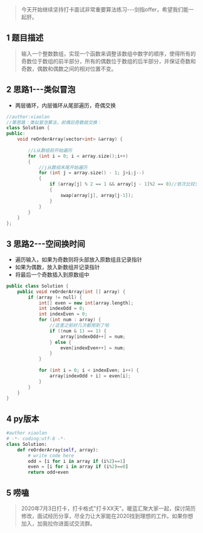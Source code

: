 > 今天开始继续坚持打卡面试非常重要算法练习---剑指offer，希望我们能一起肝。
>

## 1 题目描述

> 输入一个整数数组，实现一个函数来调整该数组中数字的顺序，使得所有的奇数位于数组的前半部分，所有的偶数位于数组的后半部分，并保证奇数和奇数，偶数和偶数之间的相对位置不变。

## 2 思路1---类似冒泡

- 两层循环，内层循环从尾部遍历，奇偶交换

```c++
//author:xiaolan
//第思路：类似冒泡算法，前偶后奇数就交换：
class Solution {
public:
    void reOrderArray(vector<int> &array) {
 
        //i从数组前开始遍历
        for (int i = 0; i < array.size();i++)
        {
            //j从数组末尾开始遍历
            for (int j = array.size() - 1; j>i;j--)
            {
                if (array[j] % 2 == 1 && array[j - 1]%2 == 0)//依次比较交换
                {
                    swap(array[j], array[j-1]);
                }
            }
        }
    }
};
```

## 3 思路2---空间换时间

- 遍历输入，如果为奇数则将头部放入原数组且记录指针
- 如果为偶数，放入新数组并记录指针
- 将最后一个奇数插入到原数组中

```c++
public class Solution {
    public void reOrderArray(int [] array) {
        if (array != null) {
            int[] even = new int[array.length];
            int indexOdd = 0;
            int indexEven = 0;
            for (int num : array) {
                //这里之前好几次都用到了哈
                if ((num & 1) == 1) {
                    array[indexOdd++] = num;
                } else {
                    even[indexEven++] = num;
                }
            }
 
            for (int i = 0; i < indexEven; i++) {
                array[indexOdd + i] = even[i];
            }
        }
    }
}

```

## 4 py版本

```python
#author xiaolan
# -*- coding:utf-8 -*-
class Solution:
    def reOrderArray(self, array):
        # write code here
        odd = [i for i in array if (i%2)==1]
        even = [i for i in array if (i%2)==0]
        return odd+even
```

## 5 唠嗑

> 2020年7月3日打卡，打卡格式"打卡XX天"。暖蓝汇聚大家一起，探讨简历修改，面试经历分享，尽全力让大家能在2020找到理想的工作。如果你想加入，加我拉你进面试交流群。